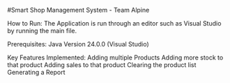 #Smart Shop Management System - Team Alpine

How to Run:
The Application is run through an editor such as Visual Studio by running the main file.

Prerequisites:
Java Version 24.0.0 (Visual Studio)

Key Features Implemented:
Adding multiple Products
Adding more stock to that product
Adding sales to that product
Clearing the product list
Generating a Report
